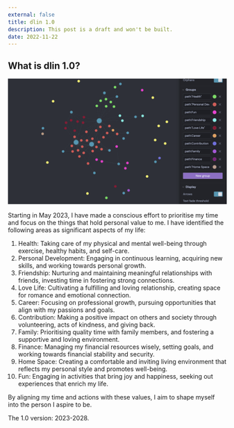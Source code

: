 ```yaml
---
external: false
title: dlin 1.0
description: This post is a draft and won't be built.
date: 2022-11-22
---
```


## What is dlin 1.0?

![A starry night sky.](/public/images/img-dlin-1.0-2023-06.png)

Starting in May 2023, I have made a conscious effort to prioritise my time and focus on the things that hold personal value to me. I have identified the following areas as significant aspects of my life:

1. Health: Taking care of my physical and mental well-being through exercise, healthy habits, and self-care.
2. Personal Development: Engaging in continuous learning, acquiring new skills, and working towards personal growth.
3. Friendship: Nurturing and maintaining meaningful relationships with friends, investing time in fostering strong connections.
4. Love Life: Cultivating a fulfilling and loving relationship, creating space for romance and emotional connection.
5. Career: Focusing on professional growth, pursuing opportunities that align with my passions and goals.
6. Contribution: Making a positive impact on others and society through volunteering, acts of kindness, and giving back.
7. Family: Prioritising quality time with family members, and fostering a supportive and loving environment.
8. Finance: Managing my financial resources wisely, setting goals, and working towards financial stability and security.
9. Home Space: Creating a comfortable and inviting living environment that reflects my personal style and promotes well-being.
10. Fun: Engaging in activities that bring joy and happiness, seeking out experiences that enrich my life.

By aligning my time and actions with these values, I aim to shape myself into the person I aspire to be.

The 1.0 version: 2023-2028.
